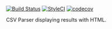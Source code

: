 [![Build Status](https://travis-ci.org/e-novinfo/csvparsertohtml.svg?branch=master)](https://travis-ci.org/e-novinfo/csvparsertohtml)
[![StyleCI](https://styleci.io/repos/89334499/shield?branch=master)](https://styleci.io/repos/89334499)
[![codecov](https://codecov.io/gh/e-novinfo/csvparsertohtml/branch/master/graph/badge.svg)](https://codecov.io/gh/e-novinfo/csvparsertohtml)

CSV Parser displaying results with HTML.